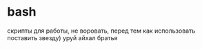 # bash
скрипты для работы, не воровать, перед тем как использовать поставить звезду)
уруй айхал братья
